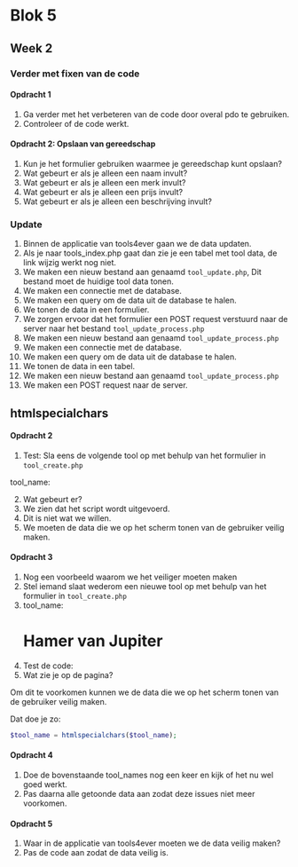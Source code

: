 # Blok 5

## Week 2

### Verder met fixen van de code

#### Opdracht 1

1. Ga verder met het verbeteren van de code door overal pdo te gebruiken.
2. Controleer of de code werkt.

#### Opdracht 2: Opslaan van gereedschap

1. Kun je het formulier gebruiken waarmee je gereedschap kunt opslaan?
2. Wat gebeurt er als je alleen een naam invult?
3. Wat gebeurt er als je alleen een merk invult?
4. Wat gebeurt er als je alleen een prijs invult?
5. Wat gebeurt er als je alleen een beschrijving invult?

### Update

1. Binnen de applicatie van tools4ever gaan we de data updaten.
2. Als je naar tools_index.php gaat dan zie je een tabel met tool data, de link wijzig werkt nog niet.
3. We maken een nieuw bestand aan genaamd `tool_update.php`, Dit bestand moet de huidige tool data tonen.
4. We maken een connectie met de database.
5. We maken een query om de data uit de database te halen.
6. We tonen de data in een formulier.
7. We zorgen ervoor dat het formulier een POST request verstuurd naar de server naar het bestand `tool_update_process.php`
8.  We maken een nieuw bestand aan genaamd `tool_update_process.php`
9.  We maken een connectie met de database.
10. We maken een query om de data uit de database te halen.
11. We tonen de data in een tabel.
12. We maken een nieuw bestand aan genaamd `tool_update_process.php`
13. We maken een POST request naar de server.

## htmlspecialchars

#### Opdracht 2

1. Test: Sla eens de volgende tool op met behulp van het formulier in `tool_create.php`

tool_name: <script>alert('Hacked');</script>

2. Wat gebeurt er?
3. We zien dat het script wordt uitgevoerd.
4. Dit is niet wat we willen.
5. We moeten de data die we op het scherm tonen van de gebruiker veilig maken.

#### Opdracht 3

1. Nog een voorbeeld waarom we het veiliger moeten maken
2. Stel iemand slaat wederom een nieuwe tool op met behulp van het formulier in `tool_create.php`
3. tool_name: <h1>Hamer van Jupiter</h1>
4. Test de code:
5. Wat zie je op de pagina?

Om dit te voorkomen kunnen we de data die we op het scherm tonen van de gebruiker veilig maken.

Dat doe je zo:

```php
$tool_name = htmlspecialchars($tool_name);
```
#### Opdracht 4

1. Doe de bovenstaande tool_names nog een keer en kijk of het nu wel goed werkt.
2. Pas daarna alle getoonde data aan zodat deze issues niet meer voorkomen.

#### Opdracht 5

1. Waar in de applicatie van tools4ever moeten we de data veilig maken?
2. Pas de code aan zodat de data veilig is.



